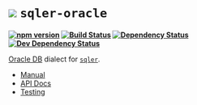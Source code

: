 <b class="jsdocp-remove-me">

# ![](https://raw.githubusercontent.com/ugate/sqler/master/jsdocp/static/favicon-32x32.png) `sqler-oracle`

[![npm version](https://badgen.net/npm/v/sqler-oracle?color=orange&icon=npm)](https://www.npmjs.com/package/sqler-oracle)
[![Build Status](https://badgen.net/travis/ugate/sqler-oracle?icon=travis)](https://travis-ci.com/ugate/sqler-oracle)
[![Dependency Status](https://badgen.net/david/dep/ugate/sqler-oracle)](https://david-dm.org/ugate/sqler-oracle)
[![Dev Dependency Status](https://badgen.net/david/dev/ugate/sqler-oracle)](https://david-dm.org/ugate/sqler-oracle?type=dev)

</b>

[Oracle DB](https://oracle.github.io/node-oracledb) dialect for [`sqler`](https://github.com/ugate/sqler).

- [Manual](https://ugate.github.io/sqler-oracle/tutorial-1-manual.html)
- [API Docs](https://ugate.github.io/sqler-oracle/module.exports.html)
- [Testing](https://github.com/ugate/sqler-oracle/tree/master/test/#readme)
